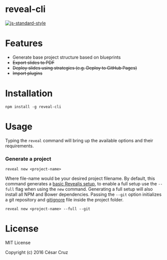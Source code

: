 reveal-cli
======================================================================

[![js-standard-style](https://img.shields.io/badge/code%20style-standard-brightgreen.svg)](http://standardjs.com/)

Features
======================================================================

- Generate base project structure based on blueprints
- ~~Export slides to PDF~~
- ~~Deploy slides using strategies (e.g. Deploy to GitHub Pages)~~
- ~~Import plugins~~

Installation
======================================================================

```
npm install -g reveal-cli
```

Usage
======================================================================

Typing the `reveal` command will bring up the available options and their requirements.

### Generate a project

```
reveal new <project-name>
```

Where file-name would be your desired project filename. By default, this command generates a [basic Revealjs setup](https://github.com/hakimel/reveal.js/#basic-setup), to enable a full setup use the `--full` flag when using the `new` command. Generating a full setup will also install all NPM and Bower dependencies. Passing the `--git` option initializes a git repository and [gitignore](https://github.com/github/gitignore/blob/master/Node.gitignore) file inside the project folder.

```
reveal new <project-name> --full --git
```

License
======================================================================

MIT License

Copyright (c) 2016 César Cruz
